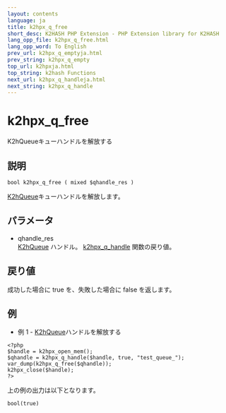 ```yaml
---
layout: contents
language: ja
title: k2hpx_q_free
short_desc: K2HASH PHP Extension - PHP Extension library for K2HASH
lang_opp_file: k2hpx_q_free.html
lang_opp_word: To English
prev_url: k2hpx_q_emptyja.html
prev_string: k2hpx_q_empty
top_url: k2hpxja.html
top_string: k2hash Functions
next_url: k2hpx_q_handleja.html
next_string: k2hpx_q_handle
---
```


# k2hpx_q_free
K2hQueueキューハンドルを解放する

## 説明

```
bool k2hpx_q_free ( mixed $qhandle_res )
```

[K2hQueue](k2hq_classja.html)キューハンドルを解放します。 

## パラメータ
- qhandle_res  
[K2hQueue](k2hq_classja.html) ハンドル。 [k2hpx_q_handle](k2hpx_q_handleja.html) 関数の戻り値。

## 戻り値
成功した場合に true を、失敗した場合に false を返します。 

## 例
- 例 1 - [K2hQueue](k2hq_classja.html)ハンドルを解放する

```
<?php
$handle = k2hpx_open_mem();
$qhandle = k2hpx_q_handle($handle, true, "test_queue_");
var_dump(k2hpx_q_free($qhandle));
k2hpx_close($handle);
?>
```

上の例の出力は以下となります。

```
bool(true)
```

